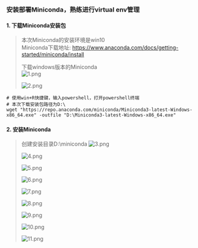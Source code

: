 ### 安装部署Miniconda，熟练进行virtual env管理
#### 1. 下载Miniconda安装包
> 本次Miniconda的安装环境是win10  
> Miniconda下载地址: https://www.anaconda.com/docs/getting-started/miniconda/install  
>
> 下载windows版本的Miniconda  
> ![1.png](https://github.com/solodba/LLMOps/blob/main/day02/images/1.png) 
>
> ![2.png](https://github.com/solodba/LLMOps/blob/main/day02/images/2.png)  
```
# 使用win+R快捷键，输入powershell，打开powershell终端
# 本次下载安装包路径为D:\
wget "https://repo.anaconda.com/miniconda/Miniconda3-latest-Windows-x86_64.exe" -outfile "D:\Miniconda3-latest-Windows-x86_64.exe"
```

#### 2. 安装Miniconda
> 创建安装目录D:\miniconda
> ![3.png](https://github.com/solodba/LLMOps/blob/main/day02/images/3.png)  
>   
> ![4.png](https://github.com/solodba/LLMOps/blob/main/day02/images/4.png)  
>   
> ![5.png](https://github.com/solodba/LLMOps/blob/main/day02/images/5.png)  
>   
> ![6.png](https://github.com/solodba/LLMOps/blob/main/day02/images/6.png)  
>   
> ![7.png](https://github.com/solodba/LLMOps/blob/main/day02/images/7.png)  
>   
> ![8.png](https://github.com/solodba/LLMOps/blob/main/day02/images/8.png)  
>   
> ![9.png](https://github.com/solodba/LLMOps/blob/main/day02/images/9.png)  
>   
> ![10.png](https://github.com/solodba/LLMOps/blob/main/day02/images/10.png)  
>   
> ![11.png](https://github.com/solodba/LLMOps/blob/main/day02/images/11.png)  
